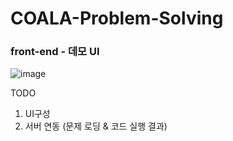 # COALA-Problem-Solving

### front-end - 데모 UI        
![image](https://user-images.githubusercontent.com/70446214/167882175-3c38ad86-7121-452f-b011-d3c7c7b2b10e.png)


TODO
1. UI구성 
2. 서버 연동 (문제 로딩 & 코드 실행 결과)

